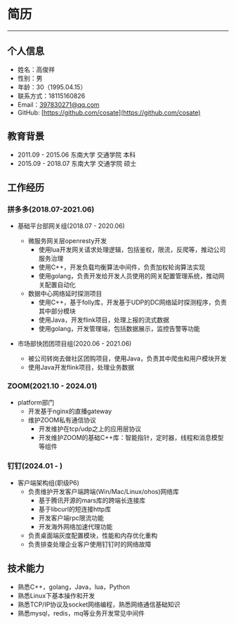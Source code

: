 # 简历
***
## 个人信息  
* 姓名：高俊祥
* 性别：男
* 年龄：30（1995.04.15）
* 联系方式：18115160826
* Email：397830271@qq.com
* GitHub: [https://github.com/cosate](https://github.com/cosate)

## 教育背景  
* 2011.09 - 2015.06 东南大学 交通学院 本科
* 2015.09 - 2018.07 东南大学 交通学院 硕士

## 工作经历
### 拼多多(2018.07-2021.06)
* 基础平台部网关组(2018.07 - 2020.06)
	* 微服务网关层openresty开发
		* 使用lua开发网关请求处理逻辑，包括鉴权，限流，反爬等，推动公司服务治理
		* 使用C++，开发负载均衡算法中间件，负责加权轮询算法实现
		* 使用golang，负责开发给开发人员使用的网关配置管理系统，推动网关配置自动化
	* 数据中心网络延时探测项目
		* 使用C++，基于folly库，开发基于UDP的DC网络延时探测程序，负责其中部分模块
		* 使用Java，开发flink项目，处理上报的流式数据
		* 使用golang，开发管理端，包括数据展示，监控告警等功能

* 市场部快团团项目组(2020.06 - 2021.06)
	* 被公司转岗去做社区团购项目，使用Java，负责其中爬虫和用户模块开发
	* 使用Java开发flink项目，处理业务数据

### ZOOM(2021.10 - 2024.01)
* platform部门
	* 开发基于nginx的直播gateway
	* 维护ZOOM私有通信协议
		* 开发维护在tcp/udp之上的应用层协议
		* 开发维护ZOOM的基础C++库：智能指针，定时器，线程和消息模型等组件

### 钉钉(2024.01 - )
* 客户端架构组(职级P6)
	* 负责维护开发客户端跨端(Win/Mac/Linux/ohos)网络库
		* 基于腾讯开源的mars库的跨端长连接库
		* 基于libcurl的短连接http库
		* 开发客户端rpc限流功能
		* 开发海外网络加速代理功能
	* 负责桌面端灰度配置模块，性能和内存优化重构
	* 负责排查处理企业客户使用钉钉时的网络故障

## 技术能力  
* 熟悉C++，golang，Java，lua，Python
* 熟悉Linux下基本操作和开发
* 熟悉TCP/IP协议及socket网络编程，熟悉网络通信基础知识
* 熟悉mysql，redis，mq等业务开发常见中间件


